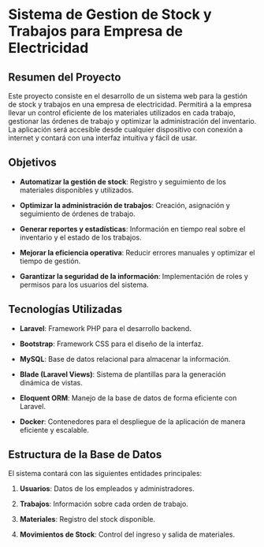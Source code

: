 Sistema de Gestion de Stock y Trabajos para Empresa de Electricidad
===================================================================

Resumen del Proyecto
--------------------

Este proyecto consiste en el desarrollo de un sistema web para la gestión de stock y trabajos en una empresa de electricidad. Permitirá a la empresa llevar un control eficiente de los materiales utilizados en cada trabajo, gestionar las órdenes de trabajo y optimizar la administración del inventario. La aplicación será accesible desde cualquier dispositivo con conexión a internet y contará con una interfaz intuitiva y fácil de usar.

Objetivos
---------

*   **Automatizar la gestión de stock**: Registro y seguimiento de los materiales disponibles y utilizados.
    
*   **Optimizar la administración de trabajos**: Creación, asignación y seguimiento de órdenes de trabajo.
    
*   **Generar reportes y estadísticas**: Información en tiempo real sobre el inventario y el estado de los trabajos.
    
*   **Mejorar la eficiencia operativa**: Reducir errores manuales y optimizar el tiempo de gestión.
    
*   **Garantizar la seguridad de la información**: Implementación de roles y permisos para los usuarios del sistema.
    

Tecnologías Utilizadas
----------------------

*   **Laravel**: Framework PHP para el desarrollo backend.
    
*   **Bootstrap**: Framework CSS para el diseño de la interfaz.
    
*   **MySQL**: Base de datos relacional para almacenar la información.
    
*   **Blade (Laravel Views)**: Sistema de plantillas para la generación dinámica de vistas.
    
*   **Eloquent ORM**: Manejo de la base de datos de forma eficiente con Laravel.

*   **Docker**: Contenedores para el despliegue de la aplicación de manera eficiente y escalable.
    

Estructura de la Base de Datos
------------------------------

El sistema contará con las siguientes entidades principales:

1.  **Usuarios**: Datos de los empleados y administradores.
    
2.  **Trabajos**: Información sobre cada orden de trabajo.
    
3.  **Materiales**: Registro del stock disponible.
    
4.  **Movimientos de Stock**: Control del ingreso y salida de materiales.
